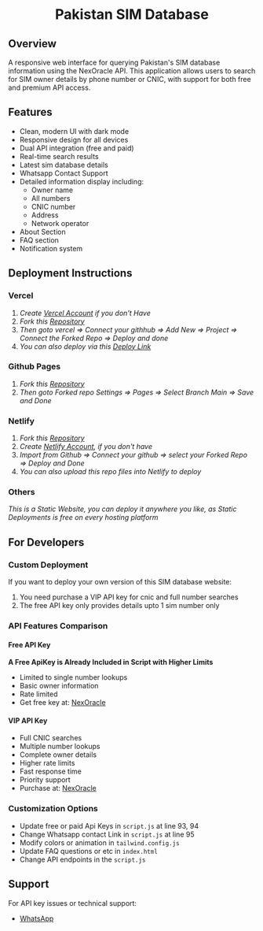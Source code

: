 <h1 align="center">Pakistan SIM Database</h1>

## Overview

A responsive web interface for querying Pakistan's SIM database information using the NexOracle API. This application allows users to search for SIM owner details by phone number or CNIC, with support for both free and premium API access.

## Features

- Clean, modern UI with dark mode
- Responsive design for all devices
- Dual API integration (free and paid)
- Real-time search results
- Latest sim database details
- Whatsapp Contact Support
- Detailed information display including:
  - Owner name
  - All numbers
  - CNIC number
  - Address
  - Network operator
- About Section
- FAQ section
- Notification system

## Deployment Instructions

### Vercel

1. _Create [Vercel Account](https://vercel.com/signup) if you don't Have_
2. _Fork this [Repository](https://github.com/maher-xubair/pak-sim-database/fork)_
3. _Then goto vercel => Connect your githhub => Add New => Project => Connect the Forked Repo => Deploy and done_
4. _You can also deploy via this [Deploy Link](https://vercel.com/new/clone?repository-url=https://github.com/maher-xubair/pak-sim-database)_

### Github Pages

1. _Fork this [Repository](https://github.com/maher-xubair/pak-sim-database/fork)_
2. _Then goto Forked repo Settings => Pages => Select Branch Main => Save and Done_

### Netlify

1. _Fork this [Repository](https://github.com/maher-xubair/pak-sim-database/fork)_
2. _Create [Netlify Account](https://netlify.com/signup), if you don't have_
3. _Import from Github => Connect your github => select your Forked Repo => Deploy and Done_
4. _You can also upload this repo files into Netlify to deploy_

### Others

_This is a Static Website, you can deploy it anywhere you like, as Static Deployments is free on every hosting platform_

## For Developers

### Custom Deployment

If you want to deploy your own version of this SIM database website:

1. You need purchase a VIP API key for cnic and full number searches
2. The free API key only provides details upto 1 sim number only

### API Features Comparison

#### Free API Key

**A Free ApiKey is Already Included in Script with Higher Limits**

- Limited to single number lookups
- Basic owner information
- Rate limited
- Get free key at: [NexOracle](https://api.nexoracle.com)

#### VIP API Key

- Full CNIC searches
- Multiple number lookups
- Complete owner details
- Higher rate limits
- Fast response time
- Priority support
- Purchase at: [NexOracle](https://api.nexoracle.com/auth/buy-plan?planType=VIP)

### Customization Options

- Update free or paid Api Keys in `script.js` at line 93, 94
- Change Whatsapp contact Link in `script.js` at line 95
- Modify colors or animation in `tailwind.config.js`
- Update FAQ questions or etc in `index.html`
- Change API endpoints in the `script.js`

## Support

For API key issues or technical support:

- [WhatsApp](https://wa.me/923348734337)
